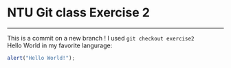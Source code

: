 # NTU Git class Exercise 2
---
This is a commit on a new branch ! I used `git checkout exercise2`  
Hello World in my favorite langurage:
```javascript
alert("Hello World!");
```